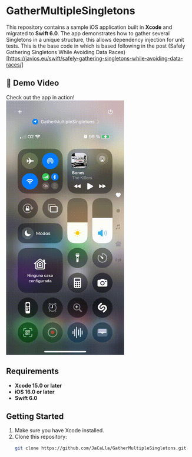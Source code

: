 # GatherMultipleSingletons

This repository contains a sample iOS application built in **Xcode** and migrated to **Swift 6.0**. The app demonstrates how to gather several Singletons in a unique structure, this allows dependency injection for unit tests. This is the base code in which is based following in the post (Safely Gathering Singletons While Avoiding Data Races)[https://javios.eu/swift/safely-gathering-singletons-while-avoiding-data-races/]


## 🎥 Demo Video

Check out the app in action!  
![CoreLocation Sample App review](media/livedemo.gif)  


## Requirements

- **Xcode 15.0 or later**
- **iOS 16.0 or later**
- **Swift 6.0**

## Getting Started

1. Make sure you have Xcode installed.
2. Clone this repository:
   ```bash
   git clone https://github.com/JaCaLla/GatherMultipleSingletons.git


